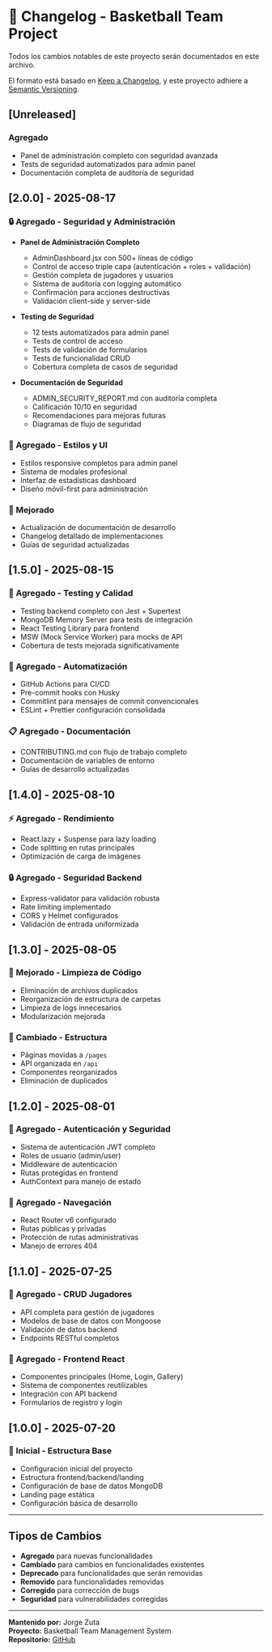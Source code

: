 # 📝 Changelog - Basketball Team Project

Todos los cambios notables de este proyecto serán documentados en este archivo.

El formato está basado en [Keep a Changelog](https://keepachangelog.com/en/1.0.0/),
y este proyecto adhiere a [Semantic Versioning](https://semver.org/spec/v2.0.0.html).

## [Unreleased]

### Agregado
- Panel de administración completo con seguridad avanzada
- Tests de seguridad automatizados para admin panel
- Documentación completa de auditoría de seguridad

## [2.0.0] - 2025-08-17

### 🔒 Agregado - Seguridad y Administración
- **Panel de Administración Completo**
  - AdminDashboard.jsx con 500+ líneas de código
  - Control de acceso triple capa (autenticación + roles + validación)
  - Gestión completa de jugadores y usuarios
  - Sistema de auditoría con logging automático
  - Confirmación para acciones destructivas
  - Validación client-side y server-side

- **Testing de Seguridad**
  - 12 tests automatizados para admin panel
  - Tests de control de acceso
  - Tests de validación de formularios
  - Tests de funcionalidad CRUD
  - Cobertura completa de casos de seguridad

- **Documentación de Seguridad**
  - ADMIN_SECURITY_REPORT.md con auditoría completa
  - Calificación 10/10 en seguridad
  - Recomendaciones para mejoras futuras
  - Diagramas de flujo de seguridad

### 🎨 Agregado - Estilos y UI
- Estilos responsive completos para admin panel
- Sistema de modales profesional
- Interfaz de estadísticas dashboard
- Diseño móvil-first para administración

### 🔧 Mejorado
- Actualización de documentación de desarrollo
- Changelog detallado de implementaciones
- Guías de seguridad actualizadas

## [1.5.0] - 2025-08-15

### 🧪 Agregado - Testing y Calidad
- Testing backend completo con Jest + Supertest
- MongoDB Memory Server para tests de integración
- React Testing Library para frontend
- MSW (Mock Service Worker) para mocks de API
- Cobertura de tests mejorada significativamente

### 🔧 Agregado - Automatización
- GitHub Actions para CI/CD
- Pre-commit hooks con Husky
- Commitlint para mensajes de commit convencionales
- ESLint + Prettier configuración consolidada

### 📋 Agregado - Documentación
- CONTRIBUTING.md con flujo de trabajo completo
- Documentación de variables de entorno
- Guías de desarrollo actualizadas

## [1.4.0] - 2025-08-10

### ⚡ Agregado - Rendimiento
- React.lazy + Suspense para lazy loading
- Code splitting en rutas principales
- Optimización de carga de imágenes

### 🔒 Agregado - Seguridad Backend
- Express-validator para validación robusta
- Rate limiting implementado
- CORS y Helmet configurados
- Validación de entrada uniformizada

## [1.3.0] - 2025-08-05

### 🧹 Mejorado - Limpieza de Código
- Eliminación de archivos duplicados
- Reorganización de estructura de carpetas
- Limpieza de logs innecesarios
- Modularización mejorada

### 📁 Cambiado - Estructura
- Páginas movidas a `/pages`
- API organizada en `/api`
- Componentes reorganizados
- Eliminación de duplicados

## [1.2.0] - 2025-08-01

### 🔐 Agregado - Autenticación y Seguridad
- Sistema de autenticación JWT completo
- Roles de usuario (admin/user)
- Middleware de autenticación
- Rutas protegidas en frontend
- AuthContext para manejo de estado

### 🎯 Agregado - Navegación
- React Router v6 configurado
- Rutas públicas y privadas
- Protección de rutas administrativas
- Manejo de errores 404

## [1.1.0] - 2025-07-25

### 🏀 Agregado - CRUD Jugadores
- API completa para gestión de jugadores
- Modelos de base de datos con Mongoose
- Validación de datos backend
- Endpoints RESTful completos

### 🎨 Agregado - Frontend React
- Componentes principales (Home, Login, Gallery)
- Sistema de componentes reutilizables
- Integración con API backend
- Formularios de registro y login

## [1.0.0] - 2025-07-20

### 🚀 Inicial - Estructura Base
- Configuración inicial del proyecto
- Estructura frontend/backend/landing
- Configuración de base de datos MongoDB
- Landing page estática
- Configuración básica de desarrollo

---

## Tipos de Cambios
- **Agregado** para nuevas funcionalidades
- **Cambiado** para cambios en funcionalidades existentes
- **Deprecado** para funcionalidades que serán removidas
- **Removido** para funcionalidades removidas
- **Corregido** para corrección de bugs
- **Seguridad** para vulnerabilidades corregidas

---

**Mantenido por:** Jorge Zuta  
**Proyecto:** Basketball Team Management System  
**Repositorio:** [GitHub](https://github.com/Jorgez-tech/baloncestoteam)
